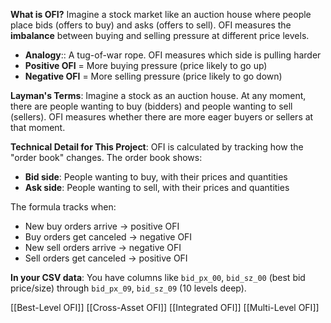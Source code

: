    **What is OFI?** Imagine a stock market like an auction house where people place bids (offers to buy) and asks (offers to sell). OFI measures the **imbalance** between buying and selling pressure at different price levels.
   
- **Analogy**:: A tug-of-war rope. OFI measures which side is pulling harder
- **Positive OFI** = More buying pressure (price likely to go up)
- **Negative OFI** = More selling pressure (price likely to go down)

**Layman's Terms**: Imagine a stock as an auction house. At any moment, there are people wanting to buy (bidders) and people wanting to sell (sellers). OFI measures whether there are more eager buyers or sellers at that moment.

**Technical Detail for This Project**: OFI is calculated by tracking how the "order book" changes. The order book shows:

- **Bid side**: People wanting to buy, with their prices and quantities
- **Ask side**: People wanting to sell, with their prices and quantities

The formula tracks when:

- New buy orders arrive → positive OFI
- Buy orders get canceled → negative OFI
- New sell orders arrive → negative OFI
- Sell orders get canceled → positive OFI

**In your CSV data**: You have columns like `bid_px_00`, `bid_sz_00` (best bid price/size) through `bid_px_09`, `bid_sz_09` (10 levels deep).

[[Best-Level OFI]]
[[Cross-Asset OFI]]
[[Integrated OFI]]
[[Multi-Level OFI]]
